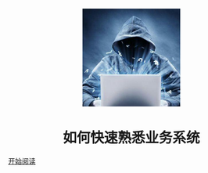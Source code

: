 <p align="center">
<img src="./pic/logo.jpeg" width="200" height="200"/>
</p>
<h1 align="center">如何快速熟悉业务系统</h1>

[开始阅读](#docsify-demo)




